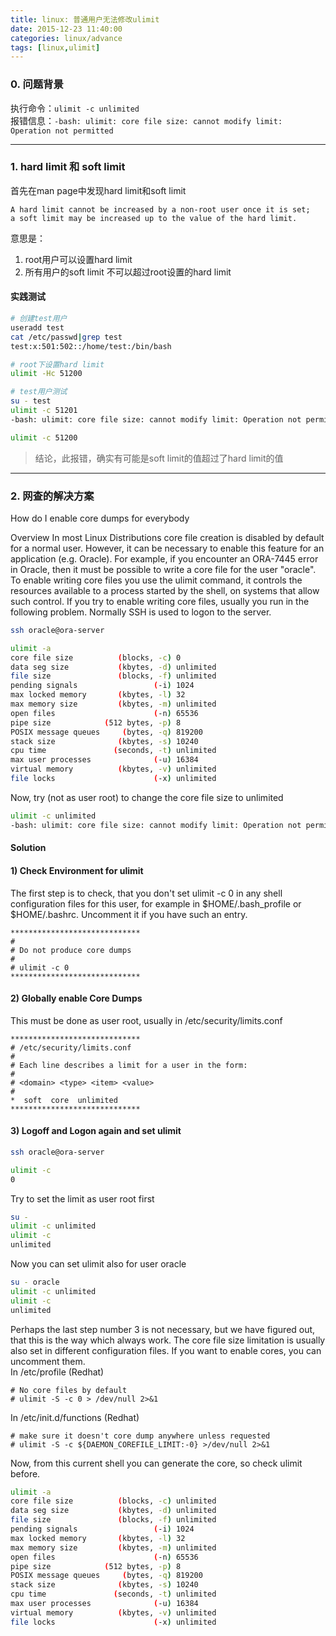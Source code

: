 ```yaml
---
title: linux: 普通用户无法修改ulimit
date: 2015-12-23 11:40:00
categories: linux/advance
tags: [linux,ulimit]
---
```


### 0. 问题背景
执行命令：`ulimit -c unlimited`  
报错信息：`-bash: ulimit: core file size: cannot modify limit: Operation not permitted`

---

### 1. hard limit 和 soft limit
首先在man page中发现hard limit和soft limit
```
A hard limit cannot be increased by a non-root user once it is set;
a soft limit may be increased up to the value of the hard limit.
```
意思是：
1. root用户可以设置hard limit
2. 所有用户的soft limit 不可以超过root设置的hard limit

#### 实践测试
``` bash
# 创建test用户
useradd test
cat /etc/passwd|grep test
test:x:501:502::/home/test:/bin/bash

# root下设置hard limit
ulimit -Hc 51200

# test用户测试
su - test
ulimit -c 51201
-bash: ulimit: core file size: cannot modify limit: Operation not permitted

ulimit -c 51200
```
> 结论，此报错，确实有可能是soft limit的值超过了hard limit的值

---

### 2. 网查的解决方案
How do I enable core dumps for everybody

Overview
In most Linux Distributions core file creation is disabled by default for a normal user. However, it can be necessary to enable this feature for an application (e.g. Oracle). For example, if you encounter an ORA-7445 error in Oracle, then it must be possible to write a core file for the user "oracle".
To enable writing core files you use the ulimit command, it controls the resources available to a process started by the shell, on systems that allow such control.
If you try to enable writing core files, usually you run in the following problem. Normally SSH is used to logon to the server.
``` bash
ssh oracle@ora-server

ulimit -a
core file size          (blocks, -c) 0
data seg size           (kbytes, -d) unlimited
file size               (blocks, -f) unlimited
pending signals                 (-i) 1024
max locked memory       (kbytes, -l) 32
max memory size         (kbytes, -m) unlimited
open files                      (-n) 65536
pipe size            (512 bytes, -p) 8
POSIX message queues     (bytes, -q) 819200
stack size              (kbytes, -s) 10240
cpu time               (seconds, -t) unlimited
max user processes              (-u) 16384
virtual memory          (kbytes, -v) unlimited
file locks                      (-x) unlimited
```
Now, try (not as user root) to change the core file size to unlimited
``` bash
ulimit -c unlimited
-bash: ulimit: core file size: cannot modify limit: Operation not permitted
```

#### Solution
#### 1) Check Environment for ulimit
The first step is to check, that you don't set ulimit -c 0 in any shell configuration files for this user, for example in $HOME/.bash_profile or $HOME/.bashrc. Uncomment it if you have such an entry.
```
*****************************
#
# Do not produce core dumps
#
# ulimit -c 0
*****************************
```
#### 2) Globally enable Core Dumps

This must be done as user root, usually in /etc/security/limits.conf
```
*****************************
# /etc/security/limits.conf
#
# Each line describes a limit for a user in the form:
#
# <domain> <type> <item> <value>
#
*  soft  core  unlimited
*****************************
```

#### 3) Logoff and Logon again and set ulimit
``` bash
ssh oracle@ora-server

ulimit -c
0
```
Try to set the limit as user root first
``` bash
su -
ulimit -c unlimited
ulimit -c
unlimited
```
Now you can set ulimit also for user oracle
``` bash
su - oracle
ulimit -c unlimited
ulimit -c
unlimited
```
Perhaps the last step number 3 is not necessary, but we have figured out, that this is the way which always work. The core file size limitation is usually also set in different configuration files. If you want to enable cores, you can uncomment them.  
In /etc/profile (Redhat)
```
# No core files by default
# ulimit -S -c 0 > /dev/null 2>&1
```
In /etc/init.d/functions (Redhat)
```
# make sure it doesn't core dump anywhere unless requested
# ulimit -S -c ${DAEMON_COREFILE_LIMIT:-0} >/dev/null 2>&1
```
Now, from this current shell you can generate the core, so check ulimit before.
``` bash
ulimit -a
core file size          (blocks, -c) unlimited
data seg size           (kbytes, -d) unlimited
file size               (blocks, -f) unlimited
pending signals                 (-i) 1024
max locked memory       (kbytes, -l) 32
max memory size         (kbytes, -m) unlimited
open files                      (-n) 65536
pipe size            (512 bytes, -p) 8
POSIX message queues     (bytes, -q) 819200
stack size              (kbytes, -s) 10240
cpu time               (seconds, -t) unlimited
max user processes              (-u) 16384
virtual memory          (kbytes, -v) unlimited
file locks                      (-x) unlimited
```
